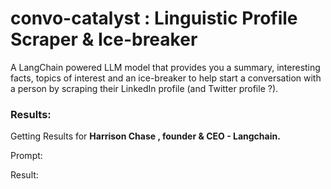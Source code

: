 # convo-catalyst : Linguistic Profile Scraper & Ice-breaker
A LangChain powered LLM model that provides you a summary, interesting facts, topics of interest and an ice-breaker to help start a conversation with a person by scraping their LinkedIn profile (and Twitter profile ?).

### Results:
Getting Results for **Harrison Chase , founder & CEO - Langchain.**

Prompt:



Result: 
